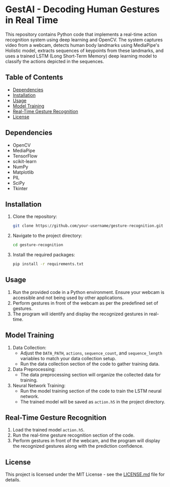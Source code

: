 # GestAI - Decoding Human Gestures in Real Time

This repository contains Python code that implements a real-time action recognition system using deep learning and OpenCV. The system captures video from a webcam, detects human body landmarks using MediaPipe's Holistic model, extracts sequences of keypoints from these landmarks, and uses a trained LSTM (Long Short-Term Memory) deep learning model to classify the actions depicted in the sequences.

## Table of Contents
- [Dependencies](#dependencies)
- [Installation](#installation)
- [Usage](#usage)
- [Model Training](#model-training)
- [Real-Time Gesture Recognition](#real-time-gesture-recognition)
- [License](#license)

## Dependencies
- OpenCV
- MediaPipe
- TensorFlow
- scikit-learn
- NumPy
- Matplotlib
- PIL
- SciPy
- Tkinter

## Installation
1. Clone the repository:
    ```bash
    git clone https://github.com/your-username/gesture-recognition.git
    ```
2. Navigate to the project directory:
    ```bash
    cd gesture-recognition
    ```
3. Install the required packages:
    ```bash
    pip install -r requirements.txt
    ```

## Usage
1. Run the provided code in a Python environment. Ensure your webcam is accessible and not being used by other applications.
2. Perform gestures in front of the webcam as per the predefined set of gestures.
3. The program will identify and display the recognized gestures in real-time.

## Model Training
1. Data Collection:
   - Adjust the `DATA_PATH`, `actions`, `sequence_count`, and `sequence_length` variables to match your data collection setup.
   - Run the data collection section of the code to gather training data.
2. Data Preprocessing:
   - The data preprocessing section will organize the collected data for training.
3. Neural Network Training:
   - Run the model training section of the code to train the LSTM neural network.
   - The trained model will be saved as `action.h5` in the project directory.

## Real-Time Gesture Recognition
1. Load the trained model `action.h5`.
2. Run the real-time gesture recognition section of the code.
3. Perform gestures in front of the webcam, and the program will display the recognized gestures along with the prediction confidence.

## License
This project is licensed under the MIT License - see the [LICENSE.md](https://github.com/vbabua/GestAI-Decoding-Human-Gestures-in-Real-Time/blob/main/LICENSE) file for details.
